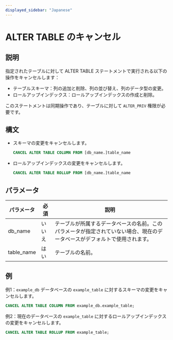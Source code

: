 ```yaml
---
displayed_sidebar: "Japanese"
---
```


# ALTER TABLE のキャンセル

## 説明

指定されたテーブルに対して ALTER TABLE ステートメントで実行される以下の操作をキャンセルします：

- テーブルスキーマ：列の追加と削除、列の並び替え、列のデータ型の変更。
- ロールアップインデックス：ロールアップインデックスの作成と削除。

このステートメントは同期操作であり、テーブルに対して `ALTER_PRIV` 権限が必要です。

## 構文

- スキーマの変更をキャンセルします。

    ```SQL
    CANCEL ALTER TABLE COLUMN FROM [db_name.]table_name
    ```

- ロールアップインデックスの変更をキャンセルします。

    ```SQL
    CANCEL ALTER TABLE ROLLUP FROM [db_name.]table_name
    ```

## パラメータ

| **パラメータ** | **必須** | **説明**                                                     |
| ------------- | ---------- | ------------------------------------------------------------ |
| db_name       | いいえ       | テーブルが所属するデータベースの名前。このパラメータが指定されていない場合、現在のデータベースがデフォルトで使用されます。 |
| table_name    | はい         | テーブルの名前。                                              |

## 例

例1：`example_db` データベースの `example_table` に対するスキーマの変更をキャンセルします。

```SQL
CANCEL ALTER TABLE COLUMN FROM example_db.example_table;
```

例2：現在のデータベースの `example_table` に対するロールアップインデックスの変更をキャンセルします。

```SQL
CANCEL ALTER TABLE ROLLUP FROM example_table;
```
